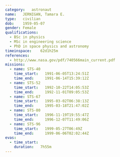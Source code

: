 ```yaml
---
category:	astronaut
name:	JERNIGAN, Tamara E.
type:	civilian
dob:	1959-05-07
gender:	Female
qualifications:
  - BSc in physics
  - MSc in engineering science
  - PhD in space physics and astronomy
timeinspace:	62d1h25m
references:
  - http://www.nasa.gov/pdf/740566main_current.pdf
missions:
  - name: STS-40
    time_start:   1991-06-05T13:24:51Z
    time_end:     1991-06-14T15:39:12Z
  - name: STS-52
    time_start:   1992-10-22T14:05:53Z
    time_end:     1992-11-01T09:05:53Z
  - name: STS-67
    time_start:   1995-03-02T06:38:13Z
    time_end:     1995-03-18T21:47:02Z
  - name: STS-80
    time_start:   1996-11-19T19:55:47Z
    time_end:     1996-12-07T11:49:06Z
  - name: STS-96
    time_start:   1999-05-27T06:49Z
    time_end:     1999-06-06T02:02:44Z
evas:
  - time_start: 
    duration:   7h55m
---
```

